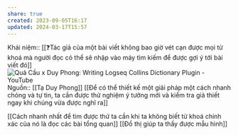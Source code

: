 ```yaml
---
share: true
created: 2023-09-05T16:17
updated: 2024-03-17T15:57
---
```

Khái niệm:: 
[[❓Tác giả của một bài viết không bao giờ vét cạn được mọi từ khoá mà người đọc có thể sẽ nhập vào máy tìm kiếm để được gợi ý tới bài viết đó]]
![Quả Cầu x Duy Phong: Writing Logseq Collins Dictionary Plugin - YouTube](https://youtu.be/obcpkYjSGQw?si=--l2RceC_ZCnbRAv)
Nguồn:: [[Tạ Duy Phong]]
[[Để có thể thiết kế một giải pháp một cách nhanh chóng và tự tin, ta cần được thử nghiệm ý tưởng mới và kiểm tra giả thiết ngay khi chúng vừa được nghĩ ra]]

[[Cách nhanh nhất để tìm được thứ ta cần khi ta không biết từ khoá chính xác của nó là đọc các bài tổng quan]]
[[Đồ thị giúp ta thấy được mẫu hình]]